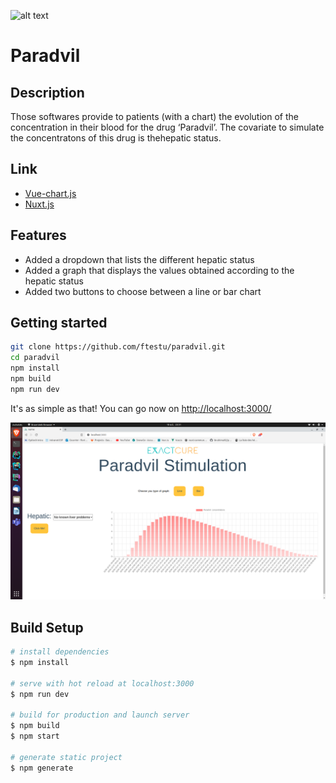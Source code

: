 ![alt text](https://www.exactcure.com/wp-content/uploads/2020/03/logo-150png-e1584111359553.png)


# Paradvil

## Description
 Those softwares provide to patients (with a chart) the evolution of the concentration in their blood for the drug ‘Paradvil’. The covariate to simulate the concentratons of this drug is thehepatic status.

## Link

* [Vue-chart.js](https://vue-chartjs.org/)
* [Nuxt.js](https://fr.nuxtjs.org/)

## Features

* Added a dropdown that lists the different hepatic status
* Added a graph that displays the values obtained according to the hepatic status
* Added two buttons to choose between a line or bar chart

## Getting started

```sh
git clone https://github.com/ftestu/paradvil.git
cd paradvil
npm install
npm build
npm run dev
```
It's as simple as that!
You can go now on [http://localhost:3000/]()

![Image of Yaktocat](./example.png)

## Build Setup

```bash
# install dependencies
$ npm install

# serve with hot reload at localhost:3000
$ npm run dev

# build for production and launch server
$ npm build
$ npm start

# generate static project
$ npm generate
```
